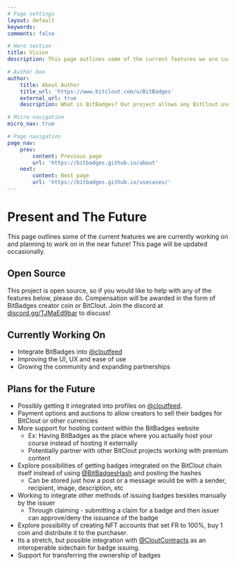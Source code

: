 ```yaml
---
# Page settings
layout: default
keywords:
comments: false

# Hero section
title: Vision
description: This page outlines some of the current features we are currently working on and planning to work on in the near future!

# Author box
author:
    title: About Author
    title_url: 'https://www.bitclout.com/u/BitBadges'
    external_url: true
    description: What is BitBadges? Our project allows any BitClout user to associate with any other user(s) through a NFT that is linked to the recipient's public key (no selling it). So once you earn a badge, no one can take it way from you!

# Micro navigation
micro_nav: true

# Page navigation
page_nav:
    prev:
        content: Previous page
        url: 'https://bitbadges.github.io/about'
    next:
        content: Next page
        url: 'https://bitbadges.github.io/usecases/'
---
```


# Present and The Future
This page outlines some of the current features we are currently working on and planning to work on in the near future! This page will be updated occasionally.

## Open Source
This project is open source, so if you would like to help with any of the features below, please do. Compensation will be awarded in the form of BitBadges creator coin or BitClout. Join the discord at [discord.gg/TJMaEd9bar](discord.gg/TJMaEd9bar) to discuss!

## Currently Working On
- Integrate BitBadges into [@cloutfeed](https://bitclout.com/u/cloutfeed)
- Improving the  UI, UX and ease of use
- Growing the community and expanding partnerships

## Plans for the Future
- Possibly getting it integrated into profiles on [@cloutfeed](https://bitclout.com/u/cloutfeed).
- Payment options and auctions to allow creators to sell their badges for BitClout or other currencies
- More support for hosting content within the BitBadges website
    - Ex: Having BitBadges as the place where you actually host your course instead of hosting it externally
    - Potentially partner with other BitClout projects working with premium content
- Explore possibilities of getting badges integrated on the BitClout chain itself instead of using [@BitBadgesHash](https://bitclout.com/u/BitBadgesHash) and posting the hashes
    - Can be stored just how a post or a message would be with a sender, recipient, image, description, etc
- Working to integrate other methods of issuing badges besides manually by the issuer
    - Through claiming - submitting a claim for a badge and then issuer can approve/deny the issuance of the badge
- Explore possibility of creating NFT accounts that set FR to 100%, buy 1 coin and distribute it to the purchaser. 
- Its a stretch, but possible integration with [@CloutContracts](https://cloutcontracts.net/) as an interoperable sidechain for badge issuing.
- Support for transferring the ownership of badges
